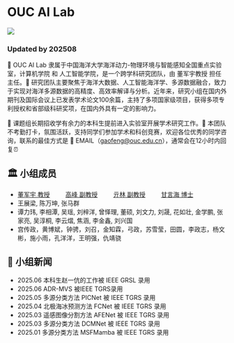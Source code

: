 # OUC AI Lab

![](https://gaopursuit.oss-cn-beijing.aliyuncs.com/img/2025/ouc_campus.jpg)

### Updated by 202508 

🎯 OUC AI Lab 隶属于中国海洋大学海洋动力-物理环境与智能感知全国重点实验室，计算机学院 和 人工智能学院，是一个跨学科研究团队，由 董军宇教授 担任主任。🚀 研究团队主要聚焦于海洋大数据、人工智能海洋学、多源数据融合，致力于实现对海洋多源数据的高精度、高效率解译与分析。近年来，研究小组在国内外期刊及国际会议上已发表学术论文100余篇，主持了多项国家级项目，获得多项专利授权和省部级科研奖项，在国内外具有一定的影响力。

🌈 课题组长期招收学有余力的本科生提前进入实验室开展学术研究工作。🙋 本团队不考勤打卡，氛围活跃，支持同学们参加学术和科创竞赛，欢迎各位优秀的同学咨询，联系的最佳方式是 📧 EMAIL（<gaofeng@ouc.edu.cn>），通常会在12小时内回复⏰



## 🏛️ 小组成员

*  [董军宇 教授](https://it.ouc.edu.cn/djy)  　　  [高峰 副教授](https://gaofront.github.io)  　　 [亓林 副教授](https://it.ouc.edu.cn/ql2) 　　  [甘言海 博士](https://it.ouc.edu.cn/gyh) 
* 王展梁, 陈万坤, 张马群
* 谭力玮, 李相潭, 吴瑶, 刘梓洋, 曾怿理, 董硕, 刘文力, 刘晟, 花如壮, 金学鹏, 张家亮, 吴淳桐, 李云熠, 焦涵, 李金鑫, 刘兴国
* 宫传政，黄博斌，钟骋，刘召，金知霖，弓政，苏雪莹，田圆，李政志，杨文彬，施小雨，孔洋洋，王明强，仇靖骁




## 🚩 小组新闻

* 2025.06 本科生赵一伉的工作被 IEEE GRSL 录用
* 2025.06 ADR-MVS 被IEEE TGRS录用
* 2025.05 多源分类方法 PICNet 被 IEEE TGRS 录用
* 2025.04 北极海冰预测方法 FCNet 被 IEEE TGRS 录用
* 2025.03 遥感图像分割方法 AFENet 被 IEEE TGRS 录用
* 2025.03 多源分类方法 DCMNet 被 IEEE TGRS 录用
* 2025.01 多源分类方法 MSFMamba 被 IEEE TGRS 录用






​




